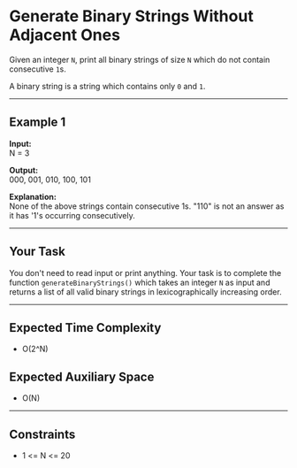 # Generate Binary Strings Without Adjacent Ones

Given an integer `N`, print all binary strings of size `N` which do not contain consecutive `1`s.

A binary string is a string which contains only `0` and `1`.

---

## Example 1

**Input:**  
N = 3

**Output:**  
000, 001, 010, 100, 101

**Explanation:**  
None of the above strings contain consecutive 1s. "110" is not an answer as it has '1's occurring consecutively.

---

## Your Task

You don't need to read input or print anything. Your task is to complete the function `generateBinaryStrings()` which takes an integer `N` as input and returns a list of all valid binary strings in lexicographically increasing order.

---

## Expected Time Complexity

- O(2^N)

## Expected Auxiliary Space

- O(N)

---

## Constraints

- 1 <= N <= 20
